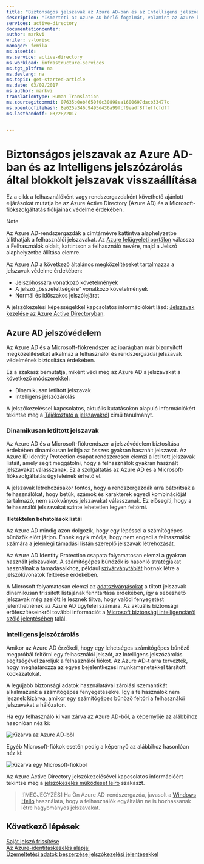 ```yaml
---
title: "Biztonságos jelszavak az Azure AD-ban és az Intelligens jelszózárolás által blokkolt jelszavak visszaállítása | Microsoft Docs"
description: "Ismerteti az Azure AD-bérlő fogalmát, valamint az Azure kezelését az Azure Active Directory felületén keresztül"
services: active-directory
documentationcenter: 
author: markvi
writer: v-lorisc
manager: femila
ms.assetid: 
ms.service: active-directory
ms.workload: infrastructure-services
ms.tgt_pltfrm: na
ms.devlang: na
ms.topic: get-started-article
ms.date: 03/02/2017
ms.author: markvi
translationtype: Human Translation
ms.sourcegitcommit: 07635b0eb4650f0c30898ea1600697dacb33477c
ms.openlocfilehash: 8e625a346c9495d436a99fcf9eadf8ffeffcfdff
ms.lasthandoff: 03/28/2017


---
```

# <a name="secure-passwords--in-azure-ad-and-reset-passwords-that-get-blocked-by-smart-password-lockout"></a>Biztonságos jelszavak az Azure AD-ban és az Intelligens jelszózárolás által blokkolt jelszavak visszaállítása
Ez a cikk a felhasználóként vagy rendszergazdaként követhető ajánlott eljárásokat mutatja be az Azure Active Directory (Azure AD) és a Microsoft-fiókszolgáltatás fiókjainak védelme érdekében. 

 >[!NOTE]
 >Az Azure AD-rendszergazdák a címtárnévre kattintva alaphelyzetbe állíthatják a felhasználói jelszavakat. Az [Azure felügyeleti portálon](https://manage.windowsazure.com) válassza a Felhasználók oldalt, kattintson a felhasználó nevére, majd a Jelszó alaphelyzetbe állítása elemre. 
 >

Az Azure AD a következő általános megközelítéseket tartalmazza a jelszavak védelme érdekében:
 *    Jelszóhosszra vonatkozó követelmények
 *    A jelszó „összetettségére” vonatkozó követelmények
 *    Normál és időszakos jelszólejárat 

A jelszókezelési képességekkel kapcsolatos információkért lásd: [Jelszavak kezelése az Azure Active Directoryban](https://docs.microsoft.com/en-us/azure/active-directory/active-directory-manage-passwords). 

## <a name="azure-ad-password-protection"></a>Azure AD jelszóvédelem
Az Azure AD és a Microsoft-fiókrendszer az iparágban már bizonyított megközelítéseket alkalmaz a felhasználói és rendszergazdai jelszavak védelmének biztosítása érdekében. 

Ez a szakasz bemutatja, miként védi meg az Azure AD a jelszavakat a következő módszerekkel:
 *    Dinamikusan letiltott jelszavak
 *    Intelligens jelszózárolás

A jelszókezeléssel kapcsolatos, aktuális kutatásokon alapuló információkért tekintse meg a [Tájékoztató a jelszavakról](http://aka.ms/passwordguidance) című tanulmányt. 

### <a name="dynamically-banned-passwords"></a>Dinamikusan letiltott jelszavak
Az Azure AD és a Microsoft-fiókrendszer a jelszóvédelem biztosítása érdekében dinamikusan letiltja az összes gyakran használt jelszavat. Az Azure ID Identity Protection csapat rendszeresen elemzi a letiltott jelszavak listáit, amely segít meggátolni, hogy a felhasználók gyakran használt jelszavakat válasszanak. Ez a szolgáltatás az Azure AD és a Microsoft-fiókszolgáltatás ügyfeleinek érhető el. 

A jelszavak létrehozásakor fontos, hogy a rendszergazdák arra bátorítsák a felhasználókat, hogy betűk, számok és karakterek egyedi kombinációját tartalmazó, nem szokványos jelszavakat válasszanak. Ez elősegíti, hogy a felhasználói jelszavakat szinte lehetetlen legyen feltörni. 

**Illetéktelen behatolások listái**

Az Azure AD mindig azon dolgozik, hogy egy lépéssel a számítógépes bűnözők előtt járjon. Ennek egyik módja, hogy nem engedi a felhasználók számára a jelenlegi támadási listán szereplő jelszavak létrehozását.

Az Azure AD Identity Protection csapata folyamatosan elemzi a gyakran használt jelszavakat. A számítógépes bűnözők is hasonló stratégiákat használnak a támadásaikhoz, például [szivárványtáblát](https://en.wikipedia.org/wiki/Rainbow_table) hoznak létre a jelszókivonatok feltörése érdekében. 

A Microsoft folyamatosan elemzi az [adatszivárgásokat](https://www.privacyrights.org/data-breaches) a tiltott jelszavak dinamikusan frissített listájának fenntartása érdekében, így a sebezhető jelszavak még azelőtt le lesznek tiltva, hogy valódi fenyegetést jelenthetnének az Azure AD ügyfelei számára. Az aktuális biztonsági erőfeszítéseinkről további információt a [Microsoft biztonsági intelligenciáról szóló jelentésében](https://www.microsoft.com/security/sir/default.aspx) talál. 

### <a name="smart-password-lockout"></a>Intelligens jelszózárolás

Amikor az Azure AD érzékeli, hogy egy lehetséges számítógépes bűnöző megpróbál feltörni egy felhasználói jelszót, az Intelligens jelszózárolás segítségével zároljuk a felhasználói fiókot. Az Azure AD-t arra tervezték, hogy meghatározza az egyes bejelentkezési munkamenetekkel társított kockázatokat. 

A legújabb biztonsági adatok használatával zárolási szemantikát alkalmazunk a számítógépes fenyegetésekre. Így a felhasználók nem lesznek kizárva, amikor egy számítógépes bűnöző feltöri a felhasználói jelszavakat a hálózaton.

Ha egy felhasználó ki van zárva az Azure AD-ből, a képernyője az alábbihoz hasonlóan néz ki:

  ![Kizárva az Azure AD-ből](./media/active-directory-secure-passwords/locked-out-azuread.png)
  
Egyéb Microsoft-fiókok esetén pedig a képernyő az alábbihoz hasonlóan néz ki:

  ![Kizárva egy Microsoft-fiókból](./media/active-directory-secure-passwords/locked-out-ms-accounts.png)

Az Azure Active Directory jelszókezelésével kapcsolatos információért tekintse meg a [jelszókezelés működését leíró](https://docs.microsoft.com/en-us/azure/active-directory/active-directory-passwords-how-it-works) szakaszt.

  >![MEGJEGYZÉS] Ha Ön Azure AD-rendszergazda, javasolt a [Windows Hello](https://www.microsoft.com/en-us/windows/windows-hello) használata, hogy a felhasználók egyáltalán ne is hozhassanak létre hagyományos jelszavakat.
  >

## <a name="next-steps"></a>Következő lépések
[Saját jelszó frissítése](https://docs.microsoft.com/en-us/azure/active-directory/active-directory-passwords-update-your-own-password)<br>
[Az Azure-identitáskezelés alapjai](https://docs.microsoft.com/en-us/azure/active-directory/fundamentals-identity)<br>
[Üzemeltetési adatok beszerzése jelszókezelési jelentésekkel](https://docs.microsoft.com/en-us/azure/active-directory/active-directory-passwords-get-insights#view-password-reset-activity)



